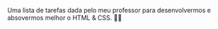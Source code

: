 Uma lista de tarefas dada pelo meu professor para desenvolvermos e absovermos melhor o HTML & CSS. 🚀🚀
